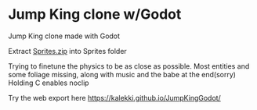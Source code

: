 # Jump King clone w/Godot
Jump King clone made with Godot

Extract [Sprites.zip](https://iloveur.mom/i/Sprites.zip) into Sprites folder

Trying to finetune the physics to be as close as possible.
Most entities and some foliage missing, along with music and the babe at the end(sorry)
Holding C enables noclip

Try the web export here https://kalekki.github.io/JumpKingGodot/
